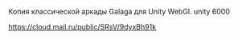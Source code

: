 Копия классической аркады Galaga для Unity WebGl. unity 6000

https://cloud.mail.ru/public/SRsV/9dyxBh91k
